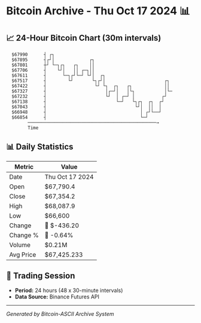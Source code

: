 # Bitcoin Archive - Thu Oct 17 2024 📊

## 📈 24-Hour Bitcoin Chart (30m intervals)

```
  $67990      ┤ ┌┐                                             
  $67895      ┤┌┘│             ┌┐                              
  $67801      ┼┘ └─┐┌┐   ┌┐    ││                              
  $67706      ┤    └┘│   ││ ┌─┐││                              
  $67611      ┤      └─┐┌┘└─┘ └┘│  ┌┐                          
  $67517      ┤        └┘       └┐┌┘│                      ┌┐  
  $67422      ┤                  └┘ └┐  ┌┐   ┌┐            ││  
  $67327      ┤                      │┌─┘│   │└┐           │└─ 
  $67232      ┤                      └┘  │ ┌─┘ │          ┌┘   
  $67138      ┤                          └─┘   └┐┌┐  ┌┐  ┌┘    
  $67043      ┤                                 └┘│  ││  │     
  $66948      ┤                                   │ ┌┘└──┘     
  $66854      ┤                                   └─┘          
        ────────────────────────────────────────────────→
        Time
```

## 📊 Daily Statistics

| Metric | Value |
|--------|-------|
| Date | Thu Oct 17 2024 |
| Open | $67,790.4 |
| Close | $67,354.2 |
| High | $68,087.9 |
| Low | $66,600 |
| Change | 🔴 $-436.20 |
| Change % | 🔴 -0.64% |
| Volume | $0.21M |
| Avg Price | $67,425.233 |

## 📅 Trading Session

- **Period:** 24 hours (48 x 30-minute intervals)
- **Data Source:** Binance Futures API

---
*Generated by Bitcoin-ASCII Archive System*
